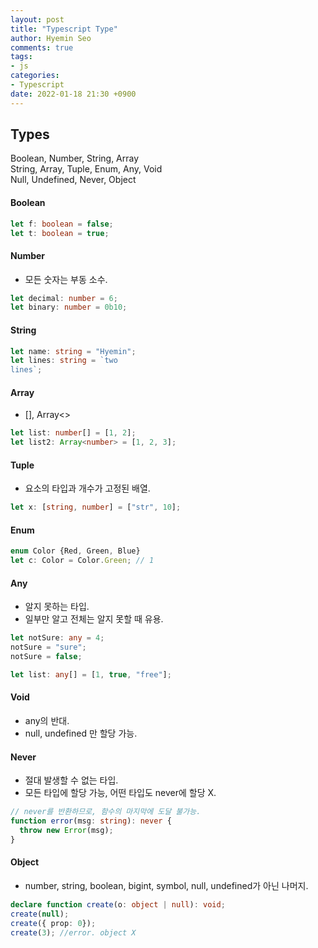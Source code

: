 ```yaml
---
layout: post
title: "Typescript Type"
author: Hyemin Seo
comments: true
tags:
- js
categories:
- Typescript
date: 2022-01-18 21:30 +0900
---
```


## Types  
Boolean, Number, String, Array  
String, Array, Tuple, Enum, Any, Void  
Null, Undefined, Never, Object  

#### Boolean  
```typescript
let f: boolean = false;
let t: boolean = true;
```

#### Number  
- 모든 숫자는 부동 소수.  
```typescript
let decimal: number = 6;
let binary: number = 0b10;
```

#### String  
```typescript
let name: string = "Hyemin";
let lines: string = `two
lines`;
```

#### Array  
- [], Array<>  
```typescript
let list: number[] = [1, 2];
let list2: Array<number> = [1, 2, 3];
```

#### Tuple  
- 요소의 타입과 개수가 고정된 배열.  
```typescript
let x: [string, number] = ["str", 10];
```

#### Enum  
```typescript
enum Color {Red, Green, Blue}
let c: Color = Color.Green; // 1
```

#### Any  
- 알지 못하는 타입.  
- 일부만 알고 전체는 알지 못할 때 유용.  
```typescript
let notSure: any = 4;
notSure = "sure";
notSure = false;

let list: any[] = [1, true, "free"];
```

#### Void  
- any의 반대.  
- null, undefined 만 할당 가능.  

#### Never  
- 절대 발생할 수 없는 타입.  
- 모든 타입에 할당 가능, 어떤 타입도 never에 할당 X.  
```typescript
// never를 반환하므로, 함수의 마지막에 도달 불가능.
function error(msg: string): never {
  throw new Error(msg);
}
```

#### Object  
- number, string, boolean, bigint, symbol, null, undefined가 아닌 나머지.  
```typescript
declare function create(o: object | null): void;
create(null);
create({ prop: 0});
create(3); //error. object X
```

